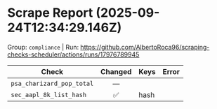 # Scrape Report (2025-09-24T12:34:29.146Z)

Group: `compliance`  |  Run: https://github.com/AlbertoRoca96/scraping-checks-scheduler/actions/runs/17976789945

| Check | Changed | Keys | Error |
|---|:---:|:--|:--|
| `psa_charizard_pop_total` | — |  |  |
| `sec_aapl_8k_list_hash` | ✅ | hash |  |
